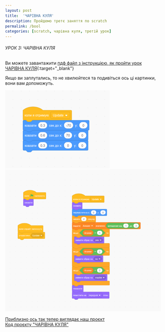 ```yaml
---
layout: post
title:  'ЧАРІВНА КУЛЯ'
description: Пройдемо третє заняття по scratch
permalink: /bool
categories: [scratch, чарівна куля, третій урок]
---
```


###### УРОК 3: ЧАРІВНА КУЛЯ
  
Ви можете завантажити [пдф файл з інструкцією, як пройти урок ЧАРІВНА КУЛЯ](https://osvita-code.github.io/scratch/pdf/3.pdf){:target="_blank"}   

Якщо ви заплутались, то не хвилюйтеся та подивіться ось ці картинки, вони вам допоможуть.

![герберт](./images/3/коло.png)
![фелікс](./images/3/трикутник.png)         

[Приблизно ось так тепер виглядає наш проєкт](https://osvita-code.github.io/scratch/html/3.html)  
[Код проєкту "ЧАРІВНА КУЛЯ"](https://scratch.mit.edu/projects/350573440)
